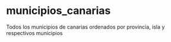 # municipios_canarias
Todos los municipios de canarias ordenados por provincia, isla y respectivos municipios
